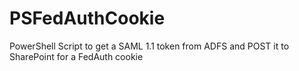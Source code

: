 # PSFedAuthCookie
PowerShell Script to get a SAML 1.1 token from ADFS and POST it to SharePoint for a FedAuth cookie
